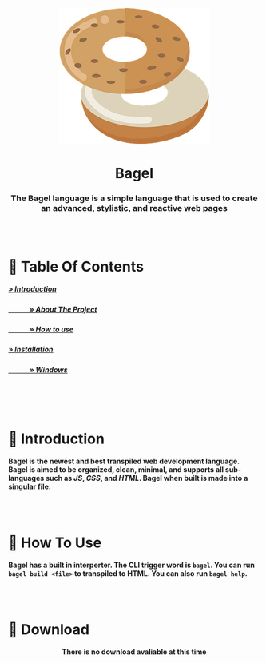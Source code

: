 <p align="center">
<img src="./img/logopng.png">
<h1 align="center">Bagel</h1> 
</p>
<h3 align="center"><b>The Bagel language is a simple language that is used to create an advanced, stylistic, and reactive web pages</h3>
<br><br>
<h1>📖 Table Of Contents
<h5><a href="#introduction"><b>» Introduction</b></a></h3>
<h5><a href="#about"><b>&emsp;&emsp;&emsp;» About The Project</b></a></h3>
<h5><a href="#usage"><b>&emsp;&emsp;&emsp;» How to use</b></a></h3>
<h5><a href="#installation"><b>» Installation</b></a></h3>
<h5><a href="#windowsInstall"><b>&emsp;&emsp;&emsp;» Windows</b></a></h3>
<br><br><br>

# 👋 Introduction
Bagel is the newest and best transpiled web development language. Bagel is aimed to be organized, clean, minimal, and supports all sub-languages such as *JS*, *CSS*, and *HTML*. Bagel when built is made into a singular file. 

<br><br>
 
# 🤔 How To Use
Bagel has a built in interperter. The CLI trigger word is `bagel`. You can run `bagel build <file>` to transpiled to HTML. You can also run `bagel help`. 

<br><br>

# 🔽 Download

<p align="center">There is no download avaliable at this time</p>